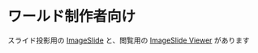 # ワールド制作者向け
スライド投影用の [ImageSlide](/docs/Packages/ImageSlide/creator/ImageSlide) と、閲覧用の [ImageSlide Viewer](/docs/Packages/ImageSlide/creator/ImageSlide_Viewer) があります
